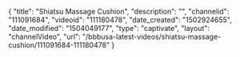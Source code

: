 {
    "title": "Shiatsu Massage Cushion",
    "description": "",
    "channelid": "111091684",
    "videoid": "111180478",
    "date_created": "1502924655",
    "date_modified": "1504049177",
    "type": "captivate",
    "layout": "channelVideo",
    "url": "\/bbbusa-latest-videos\/shiatsu-massage-cushion\/111091684-111180478"
}
